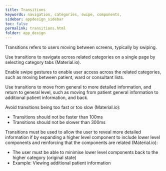 ```yaml
---
title: Transitions 
keywords: navigation, categories, swipe, components, 
sidebar: appdesign_sidebar
toc: false
permalink: transitions.html
folder: app_design 
---
```


Transitions refers to users moving between screens, typically by swiping.  

Use transitions to navigate across related categories on a single page by selecting category tabs (Material.io).  

Enable swipe gestures to enable user access across the related categories, such as moving between patient, ward or consultant lists.  

Use transitions to move from general to more detailed information, and return to general level, such as moving from patient general information to additional patient information, and back.   

Avoid transitions being too fast or too slow (Material.io):
* Transitions should not be faster than 100ms 
* Transitions should not be slower than 300ms 

Transitions must be used to allow the user to reveal more detailed information if by expanding a higher level component to include lower level components and reinforcing that the components are related (Material.io):

* The user must be able to minimise lower level components back to the higher category (original state)  
* Example: Viewing additional patient information

